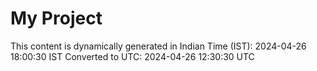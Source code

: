 # My Project

This content is dynamically generated in Indian Time (IST): 2024-04-26 18:00:30 IST
Converted to UTC: 2024-04-26 12:30:30 UTC
